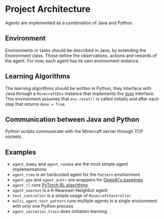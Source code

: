 # Project Architecture

Agents are implemented as a combination of Java and Python.

## Environment

Environments or tasks should be described in Java, by extending the Environment class. Those define the observations, actions and rewards of the agent. For now, each agent has its own environment instance.

## Learning Algorithms

The learning algorithms should be written in Python, they interface with Java through a `MinecraftEnv` instance that implements the [gym](https://gym.openai.com/) interface. This environment assumes that `env.reset()` is called initially and after each step that returns `done = True`.

## Communication between Java and Python

Python scripts communicate with the Minecraft server through TCP sockets.

## Examples

* `agent_dummy` and `agent_random` are the most simple agent implementations
* `agent_tree` is an hardcoded agent for the `Pattern` environment
* `agent_ppo` and `agent_acktr` are wrappers for [OpenAI's baselines](https://github.com/VengeurK/Villagers-Baselines-Fork)
* `agent_rl` runs [PyTorch RL algorithms](https://github.com/VengeurK/pytorch-a2c-ppo-acktr)
* `agent_nearest` is a K-Neareast-Neighbor agent
* `test_controller` is a simple usage of `MinecraftController`
* `multi_agent_test_pattern` runs multiple agents in a single environment with only one Python process
* `agent_imitation_train` does imitation learning
